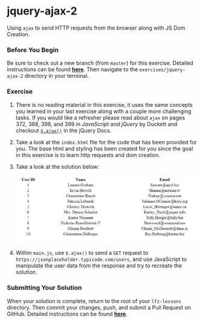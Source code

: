 # jquery-ajax-2

Using `ajax` to send HTTP requests from the browser along with JS Dom Creation.

### Before You Begin

Be sure to check out a new branch (from `master`) for this exercise. Detailed instructions can be found [**here**](../../guides/before-each-exercise.md). Then navigate to the `exercises/jquery-ajax-2` directory in your terminal.

### Exercise

1. There is no reading material in this exercise, it uses the same concepts you learned in your last exercise along with a couple more challenging tasks.  If you would like a refresher please read about `ajax` on pages 372, 388, 398, and 399 in _JavaScript and jQuery_ by Duckett and checkout [`$.ajax()`](https://api.jquery.com/jquery.ajax/) in the jQuery Docs.

1. Take a look at the `index.html` file for the code that has been provided for you.  The base html and styling has been created for you since the goal in this exercise is to learn http requests and dom creation.

1. Take a look at the solution below:

    <p align="center">
      <img src="images/ajax-2-1.JPG">
    </p>

1. Within `main.js`, use `$.ajax()` to send a `GET` request to `https://jsonplaceholder.typicode.com/users`, and use JavaScript to manipulate the user data from the response and try to recreate the solution.

### Submitting Your Solution

When your solution is complete, return to the root of your `lfz-lessons` directory. Then commit your changes, push, and submit a Pull Request on GitHub. Detailed instructions can be found [**here**](../../guides/after-each-exercise.md).
